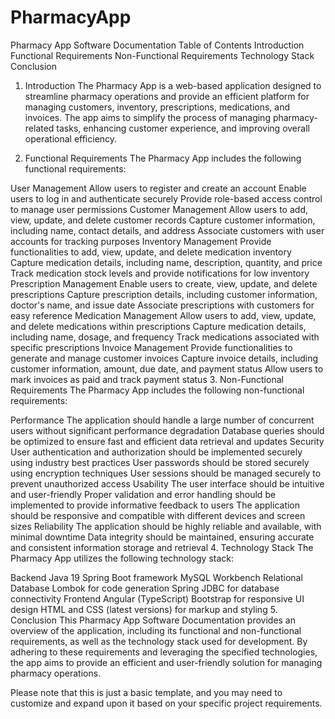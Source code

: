 
# PharmacyApp

Pharmacy App Software Documentation
Table of Contents
Introduction
Functional Requirements
Non-Functional Requirements
Technology Stack
Conclusion
1. Introduction
The Pharmacy App is a web-based application designed to streamline pharmacy operations and provide an efficient platform for managing customers, inventory, prescriptions, medications, and invoices. The app aims to simplify the process of managing pharmacy-related tasks, enhancing customer experience, and improving overall operational efficiency.

2. Functional Requirements
The Pharmacy App includes the following functional requirements:

User Management
Allow users to register and create an account
Enable users to log in and authenticate securely
Provide role-based access control to manage user permissions
Customer Management
Allow users to add, view, update, and delete customer records
Capture customer information, including name, contact details, and address
Associate customers with user accounts for tracking purposes
Inventory Management
Provide functionalities to add, view, update, and delete medication inventory
Capture medication details, including name, description, quantity, and price
Track medication stock levels and provide notifications for low inventory
Prescription Management
Enable users to create, view, update, and delete prescriptions
Capture prescription details, including customer information, doctor's name, and issue date
Associate prescriptions with customers for easy reference
Medication Management
Allow users to add, view, update, and delete medications within prescriptions
Capture medication details, including name, dosage, and frequency
Track medications associated with specific prescriptions
Invoice Management
Provide functionalities to generate and manage customer invoices
Capture invoice details, including customer information, amount, due date, and payment status
Allow users to mark invoices as paid and track payment status
3. Non-Functional Requirements
The Pharmacy App includes the following non-functional requirements:

Performance
The application should handle a large number of concurrent users without significant performance degradation
Database queries should be optimized to ensure fast and efficient data retrieval and updates
Security
User authentication and authorization should be implemented securely using industry best practices
User passwords should be stored securely using encryption techniques
User sessions should be managed securely to prevent unauthorized access
Usability
The user interface should be intuitive and user-friendly
Proper validation and error handling should be implemented to provide informative feedback to users
The application should be responsive and compatible with different devices and screen sizes
Reliability
The application should be highly reliable and available, with minimal downtime
Data integrity should be maintained, ensuring accurate and consistent information storage and retrieval
4. Technology Stack
The Pharmacy App utilizes the following technology stack:

Backend
Java 19
Spring Boot framework
MySQL Workbench Relational Database
Lombok for code generation
Spring JDBC for database connectivity
Frontend
Angular (TypeScript)
Bootstrap for responsive UI design
HTML and CSS (latest versions) for markup and styling
5. Conclusion
This Pharmacy App Software Documentation provides an overview of the application, including its functional and non-functional requirements, as well as the technology stack used for development. By adhering to these requirements and leveraging the specified technologies, the app aims to provide an efficient and user-friendly solution for managing pharmacy operations.

Please note that this is just a basic template, and you may need to customize and expand upon it based on your specific project requirements.
